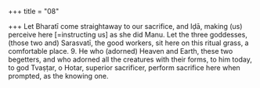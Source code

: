 +++
title = "08"

+++
Let Bharatī come straightaway to our sacrifice, and Iḍā, making (us)  perceive here [=instructing us] as she did Manu.
Let the three goddesses, (those two and) Sarasvatī, the good workers, sit  here on this ritual grass, a comfortable place. 9. He who (adorned) Heaven and Earth, these two begetters, and who  adorned all the creatures with their forms,
to him today, to god Tvaṣṭar, o Hotar, superior sacrificer, perform
sacrifice here when prompted, as the knowing one.